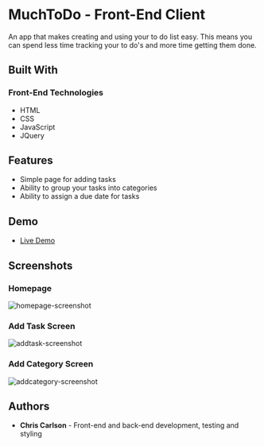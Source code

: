 # MuchToDo - Front-End Client
An app that makes creating and using your to do list easy. This means you can spend less time tracking your to do's and more time getting them done.

## Built With

### Front-End Technologies
* HTML
* CSS
* JavaScript
* JQuery

## Features
* Simple page for adding tasks
* Ability to group your tasks into categories
* Ability to assign a due date for tasks

## Demo

- [Live Demo](https://muchtodo-client.now.sh/)

## Screenshots

### Homepage
![homepage-screenshot](https://user-images.githubusercontent.com/49646269/61745032-32be4a80-ad88-11e9-9995-14f3eef6db2b.png)


### Add Task Screen
![addtask-screenshot](https://user-images.githubusercontent.com/49646269/61745031-32be4a80-ad88-11e9-83ff-9541e68b0579.png)

### Add Category Screen
![addcategory-screenshot](https://user-images.githubusercontent.com/49646269/61745030-32be4a80-ad88-11e9-8776-02ba312f4f33.png)

## Authors
* **Chris Carlson** - Front-end and back-end development, testing and styling






